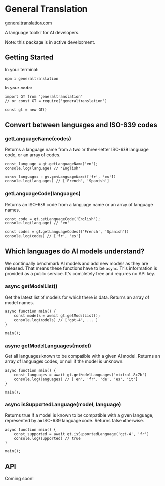# General Translation

<a href='https://www.generaltranslation.com' target="_blank">generaltranslation.com</a>

A language toolkit for AI developers. 

Note: this package is in active development.

## Getting Started

In your terminal:

```
npm i generaltranslation
```

In your code:

```
import GT from 'generaltranslation'
// or const GT = require('generaltranslation')

const gt = new GT()
```

## Convert between languages and ISO-639 codes

### getLanguageName(codes)

Returns a language name from a two or three-letter ISO-639 language code, or an array of codes.

```
const language = gt.getLanguageName('en');
console.log(language) // 'English'

const languages = gt.getLanguageName(['fr', 'es'])
console.log(languages) // ['French', 'Spanish']
```

### getLanguageCode(languages)

Returns an ISO-639 code from a language name or an array of language names.

```
const code = gt.getLanguageCode('English');
console.log(language) // 'en'

const codes = gt.getLanguageCodes(['French', 'Spanish'])
console.log(codes) // ['fr', 'es']
```

## Which languages do AI models understand?

We continually benchmark AI models and add new models as they are released. That means these functions have to be <code>async</code>. This information is provided as a public service. It's completely free and requires no API key.

### async getModelList()

Get the latest list of models for which there is data. Returns an array of model names.

```
async function main() {
    const models = await gt.getModelList();
    console.log(models) // ['gpt-4', ... ]
}

main();
```

### async getModelLanguages(model)

Get all languages known to be compatible with a given AI model. Returns an array of languages codes, or null if the model is unknown.

```
async function main() {
    const languages = await gt.getModelLanguages('mixtral-8x7b')
    console.log(languages) // ['en', 'fr', 'de', 'es', 'it']
}

main();
```

### async isSupportedLanguage(model, language)

Returns true if a model is known to be compatible with a given language, represented by an ISO-639 language code. Returns false otherwise.

```
async function main() {
    const supported = await gt.isSupportedLanguage('gpt-4', 'fr')
    console.log(supported) // true
}

main();
```

## API

Coming soon!
